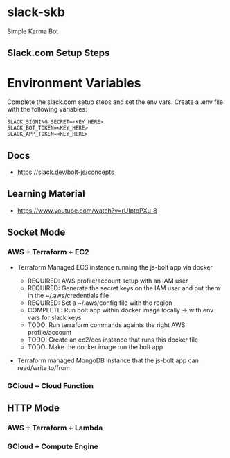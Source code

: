 # slack-skb
Simple Karma Bot

## Slack.com Setup Steps


# Environment Variables

Complete the slack.com setup steps and set the env vars. Create a .env file with the following variables:
```
SLACK_SIGNING_SECRET=<KEY_HERE>
SLACK_BOT_TOKEN=<KEY_HERE>
SLACK_APP_TOKEN=<KEY_HERE>
```

## Docs

 - https://slack.dev/bolt-js/concepts


## Learning Material

 - https://www.youtube.com/watch?v=rUIptoPXu_8


## Socket Mode

### AWS + Terraform + EC2

 - Terraform Managed ECS instance running the js-bolt app via docker
    - REQUIRED: AWS profile/account setup with an IAM user
    - REQUIRED: Generate the secret keys on the IAM user and put them in the ~/.aws/credentials file
    - REQUIRED: Set a ~/.aws/config file with the region
    - COMPLETE: Run bolt app within docker image locally -> with env vars for slack keys
    - TODO: Run terraform commands againts the right AWS profile/account
    - TODO: Create an ec2/ecs instance that runs this docker file
    - TODO: Make the docker image run the bolt app

 - Terraform managed MongoDB instance that the js-bolt app can read/write to/from

### GCloud + Cloud Function

## HTTP Mode

### AWS + Terraform + Lambda

### GCloud + Compute Engine
